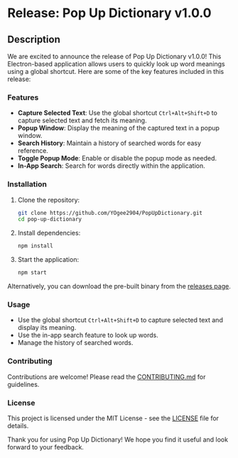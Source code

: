 # Release: Pop Up Dictionary v1.0.0

## Description

We are excited to announce the release of Pop Up Dictionary v1.0.0! This Electron-based application allows users to quickly look up word meanings using a global shortcut. Here are some of the key features included in this release:

### Features

- **Capture Selected Text**: Use the global shortcut `Ctrl+Alt+Shift+D` to capture selected text and fetch its meaning.
- **Popup Window**: Display the meaning of the captured text in a popup window.
- **Search History**: Maintain a history of searched words for easy reference.
- **Toggle Popup Mode**: Enable or disable the popup mode as needed.
- **In-App Search**: Search for words directly within the application.

### Installation

1. Clone the repository:
   ```sh
   git clone https://github.com/YOgee2904/PopUpDictionary.git
   cd pop-up-dictionary
   ```

2. Install dependencies:
   ```sh
   npm install
   ```

3. Start the application:
   ```sh
   npm start
   ```

Alternatively, you can download the pre-built binary from the [releases page](https://github.com/yourusername/pop-up-dictionary/releases).

### Usage

- Use the global shortcut `Ctrl+Alt+Shift+D` to capture selected text and display its meaning.
- Use the in-app search feature to look up words.
- Manage the history of searched words.

### Contributing

Contributions are welcome! Please read the [CONTRIBUTING.md](CONTRIBUTING.md) for guidelines.

### License

This project is licensed under the MIT License - see the [LICENSE](LICENSE) file for details.

Thank you for using Pop Up Dictionary! We hope you find it useful and look forward to your feedback.
